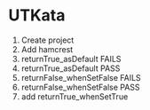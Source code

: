 # UTKata
1. Create project
2. Add hamcrest
3. returnTrue_asDefault FAILS
4. returnTrue_asDefault PASS
5. returnFalse_whenSetFalse FAILS
6. returnFalse_whenSetFalse PASS
7. add returnTrue_whenSetTrue
